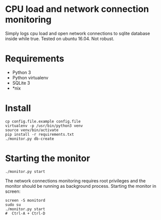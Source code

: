 CPU load and network connection monitoring
==========================================

Simply logs cpu load and open network connections to sqlite database inside while true.
Tested on ubuntu 16.04. Not robust.

# Requirements

 * Python 3
 * Python virtualenv
 * SQLite 3
 * *nix

# Install

```
cp config.file.example config.file
virtualenv -p /usr/bin/python3 venv
source venv/bin/activate
pip install -r requirements.txt
./monitor.py db-create
```

# Starting the monitor

```
./monitor.py start
```

The network connections monitoring requires root privileges and the monitor
should be running as background process. Starting the monitor in screen:

```
screen -S monitord
sudo su
./monitor.py start
#  Ctrl-A + Ctrl-D
```
